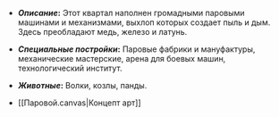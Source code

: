 - **_Описание_:**
    Этот квартал наполнен громадными паровыми машинами и механизмами, выхлоп которых создает пыль и дым. Здесь преобладают медь, железо и латунь.

- **_Специальные постройки_:**
    Паровые фабрики и мануфактуры, механические мастерские, арена для боевых машин, технологический институт.

- **_Животные_:**
    Волки, козлы, панды.

- [[Паровой.canvas|Концепт арт]]